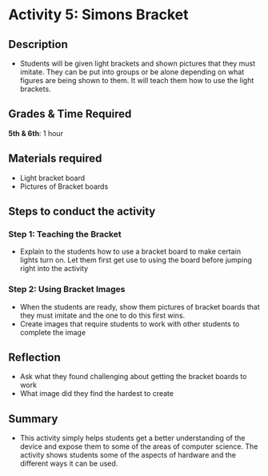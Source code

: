 # Activity 5: Simons Bracket

## Description

- Students will be given light brackets and shown pictures that they must imitate. They can be put into groups or be alone depending on what figures are being shown to them. It will teach them how to use the light brackets.

## Grades & Time Required

**5th & 6th**: 1 hour 

## Materials required

- Light bracket board 
- Pictures of Bracket boards 

## Steps to conduct the activity

### Step 1: Teaching the Bracket

- Explain to the students how to use a bracket board to make certain lights turn on. Let them first get use to using the board before jumping right into the activity


### Step 2: Using Bracket Images 

- When the students are ready, show them pictures of bracket boards that they must imitate and the one to do this first wins. 
- Create images that require students to work with other students to complete the image

## Reflection

- Ask what they found challenging about getting the bracket boards to work 
- What image did they find the hardest to create

## Summary

- This activity simply helps students get a better understanding of the device and expose them to some of the areas of computer science. The activity shows students some of the aspects of hardware and the different ways it can be used. 